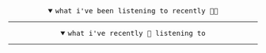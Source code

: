 <details open>

<summary align="center"><samp>what i've been listening to recently 🎵🎶</samp></summary>
<hr />

<!-- toc -->

<!-- recentlylistening -->

<!-- tocstop -->

</details>

<details open>

<summary align="center"><samp>what i've recently 🥰 listening to</samp></summary>
<hr />

<!-- toc -->

<!-- recentlyloved -->

<!-- tocstop -->

</details>
